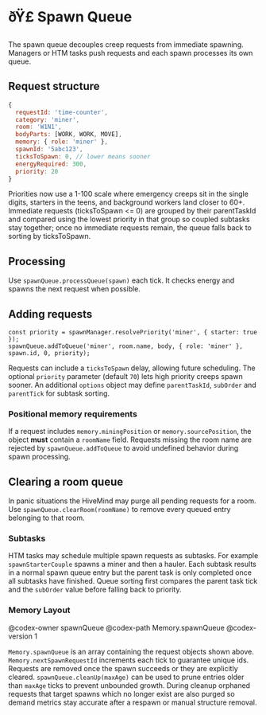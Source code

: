 ﻿# ðŸ£ Spawn Queue

The spawn queue decouples creep requests from immediate spawning. Managers or HTM tasks push requests and each spawn processes its own queue.

## Request structure

```javascript
{
  requestId: 'time-counter',
  category: 'miner',
  room: 'W1N1',
  bodyParts: [WORK, WORK, MOVE],
  memory: { role: 'miner' },
  spawnId: '5abc123',
  ticksToSpawn: 0, // lower means sooner
  energyRequired: 300,
  priority: 20
}
```

Priorities now use a 1-100 scale where emergency creeps sit in the single digits, starters in the teens, and background workers land closer to 60+. Immediate requests (ticksToSpawn <= 0) are grouped by their parentTaskId and compared using the lowest priority in that group so coupled subtasks stay together; once no immediate requests remain, the queue falls back to sorting by ticksToSpawn.

## Processing

Use `spawnQueue.processQueue(spawn)` each tick. It checks energy and spawns the next request when possible.

## Adding requests

```
const priority = spawnManager.resolvePriority('miner', { starter: true });
spawnQueue.addToQueue('miner', room.name, body, { role: 'miner' }, spawn.id, 0, priority);
```

Requests can include a `ticksToSpawn` delay, allowing future scheduling.
The optional `priority` parameter (default `70`) lets high priority creeps spawn sooner.
An additional `options` object may define `parentTaskId`, `subOrder` and `parentTick` for subtask sorting.

### Positional memory requirements

If a request includes `memory.miningPosition` or `memory.sourcePosition`, the
object **must** contain a `roomName` field. Requests missing the room name are
rejected by `spawnQueue.addToQueue` to avoid undefined behavior during spawn
processing.

## Clearing a room queue

In panic situations the HiveMind may purge all pending requests for a room. Use
`spawnQueue.clearRoom(roomName)` to remove every queued entry belonging to that
room.

### Subtasks

HTM tasks may schedule multiple spawn requests as subtasks. For example
`spawnStarterCouple` spawns a miner and then a hauler. Each subtask results in a
normal spawn queue entry but the parent task is only completed once all
subtasks have finished. Queue sorting first compares the parent task tick and the `subOrder` value before falling back to priority.

### Memory Layout

@codex-owner spawnQueue
@codex-path Memory.spawnQueue
@codex-version 1

`Memory.spawnQueue` is an array containing the request objects shown above.
`Memory.nextSpawnRequestId` increments each tick to guarantee unique ids.
Requests are removed once the spawn succeeds or they are explicitly cleared.
`spawnQueue.cleanUp(maxAge)` can be used to prune entries older than `maxAge`
ticks to prevent unbounded growth. During cleanup orphaned requests that target
spawns which no longer exist are also purged so demand metrics stay accurate
after a respawn or manual structure removal.


